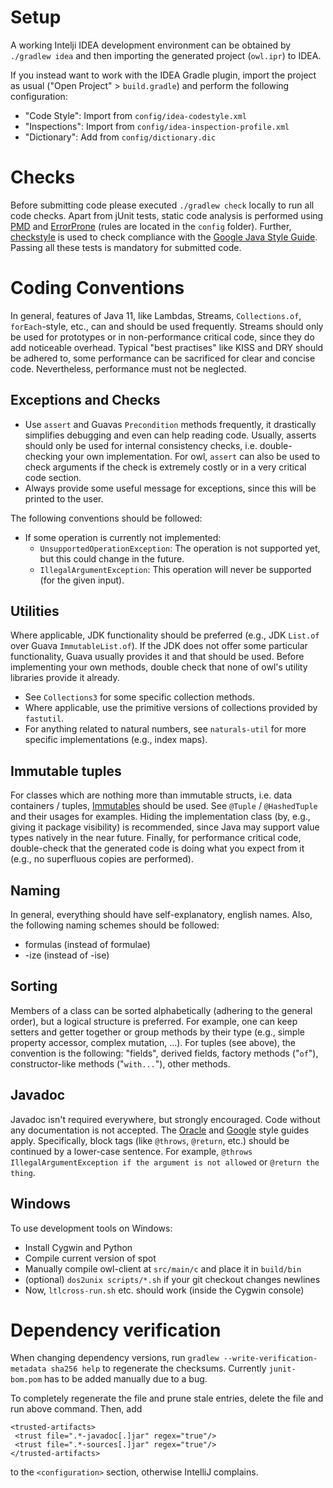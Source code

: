 # Setup

A working Intelji IDEA development environment can be obtained by `./gradlew idea` and then importing the generated project (`owl.ipr`) to IDEA.

If you instead want to work with the IDEA Gradle plugin, import the project as usual ("Open Project" > `build.gradle`) and perform the following configuration:

 * "Code Style": Import from `config/idea-codestyle.xml`
 * "Inspections": Import from `config/idea-inspection-profile.xml`
 * "Dictionary": Add from `config/dictionary.dic`


# Checks

Before submitting code please executed `./gradlew check` locally to run all code checks.
Apart from jUnit tests, static code analysis is performed using [PMD](https://pmd.github.io/) and [ErrorProne](http://errorprone.info/) (rules are located in the `config` folder).
Further, [checkstyle](http://checkstyle.sourceforge.net/) is used to check compliance with the [Google Java Style Guide](https://google.github.io/styleguide/javaguide.html).
Passing all these tests is mandatory for submitted code.


# Coding Conventions

In general, features of Java 11, like Lambdas, Streams, `Collections.of`, `forEach`-style, etc., can and should be used frequently.
Streams should only be used for prototypes or in non-performance critical code, since they do add noticeable overhead.
Typical "best practises" like KISS and DRY should be adhered to, some performance can be sacrificed for clear and concise code.
Nevertheless, performance must not be neglected.

## Exceptions and Checks

 * Use `assert` and Guavas `Precondition` methods frequently, it drastically simplifies debugging and even can help reading code.
   Usually, asserts should only be used for internal consistency checks, i.e. double-checking your own implementation.
   For owl, `assert` can also be used to check arguments if the check is extremely costly or in a very critical code section.
 * Always provide some useful message for exceptions, since this will be printed to the user.

The following conventions should be followed:

 * If some operation is currently not implemented:
   * `UnsupportedOperationException`: The operation is not supported yet, but this could change in the future.
   * `IllegalArgumentException`: This operation will never be supported (for the given input).

## Utilities

Where applicable, JDK functionality should be preferred (e.g., JDK `List.of` over Guava `ImmutableList.of`).
If the JDK does not offer some particular functionality, Guava usually provides it and that should be used.
Before implementing your own methods, double check that none of owl's utility libraries provide it already.

 * See `Collections3` for some specific collection methods.
 * Where applicable, use the primitive versions of collections provided by `fastutil`.
 * For anything related to natural numbers, see `naturals-util` for more specific implementations (e.g., index maps).

## Immutable tuples

For classes which are nothing more than immutable structs, i.e. data containers / tuples, [Immutables](http://immutables.github.io/) should be used.
See `@Tuple` / `@HashedTuple` and their usages for examples.
Hiding the implementation class (by, e.g., giving it package visibility) is recommended, since Java may support value types natively in the near future.
Finally, for performance critical code, double-check that the generated code is doing what you expect from it (e.g., no superfluous copies are performed).

## Naming

In general, everything should have self-explanatory, english names.
Also, the following naming schemes should be followed:

 * formulas (instead of formulae)
 * -ize (instead of -ise)

## Sorting

Members of a class can be sorted alphabetically (adhering to the general order), but a logical structure is preferred.
For example, one can keep setters and getter together or group methods by their type (e.g., simple property accessor, complex mutation, ...).
For tuples (see above), the convention is the following: "fields", derived fields, factory methods ("`of`"), constructor-like methods ("`with...`"), other methods.

## Javadoc

Javadoc isn't required everywhere, but strongly encouraged.
Code without any documentation is not accepted.
The [Oracle](http://www.oracle.com/technetwork/java/javase/tech/index-137868.html) and [Google](https://google.github.io/styleguide/javaguide.html#s7-javadoc) style guides apply.
Specifically, block tags (like `@throws`, `@return`, etc.) should be continued by a lower-case sentence.
For example, `@throws IllegalArgumentException if the argument is not allowed` or `@return the thing`.

## Windows

To use development tools on Windows:

* Install Cygwin and Python
* Compile current version of spot
* Manually compile owl-client at `src/main/c` and place it in `build/bin`
* (optional) `dos2unix scripts/*.sh` if your git checkout changes newlines
* Now, `ltlcross-run.sh` etc. should work (inside the Cygwin console)

# Dependency verification

When changing dependency versions, run `gradlew --write-verification-metadata sha256 help` to regenerate the checksums.
Currently `junit-bom.pom` has to be added manually due to a bug.

To completely regenerate the file and prune stale entries, delete the file and run above command.
Then, add
```
<trusted-artifacts>
 <trust file=".*-javadoc[.]jar" regex="true"/>
 <trust file=".*-sources[.]jar" regex="true"/>
</trusted-artifacts>
```
to the `<configuration>` section, otherwise IntelliJ complains.